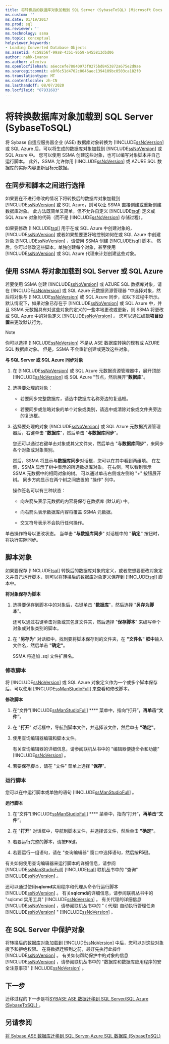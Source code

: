 ```yaml
---
title: 将转换后的数据库对象加载到 SQL Server (SybaseToSQL) |Microsoft Docs
ms.custom: ''
ms.date: 01/19/2017
ms.prod: sql
ms.reviewer: ''
ms.technology: ssma
ms.topic: conceptual
helpviewer_keywords:
- Loading Converted Database Objects
ms.assetid: 4c59256f-99a8-4351-9559-a455813dbd06
author: nahk-ivanov
ms.author: alexiva
ms.openlocfilehash: a6eccefe78840973f0275bd8453872a675e2d9ae
ms.sourcegitcommit: e8f6c51d4702c0046aec1394109bc0503ca182f0
ms.translationtype: MT
ms.contentlocale: zh-CN
ms.lasthandoff: 08/07/2020
ms.locfileid: "87931683"
---
```

# <a name="loading-converted-database-objects-into-sql-server-sybasetosql"></a>将转换数据库对象加载到 SQL Server (SybaseToSQL)
将 Sybase 自适应服务器企业 (ASE) 数据库对象转换为 [!INCLUDE[ssNoVersion](../../includes/ssnoversion-md.md)] 或 SQL Azure 后，可以将生成的数据库对象加载到 [!INCLUDE[ssNoVersion](../../includes/ssnoversion-md.md)] 或 SQL Azure 中。 您可以使用 SSMA 创建这些对象，也可以编写对象脚本并自己运行脚本。 此外，SSMA 允许你用 [!INCLUDE[ssNoVersion](../../includes/ssnoversion-md.md)] 或 AZURE SQL 数据库的实际内容更新目标元数据。  
  
## <a name="choosing-between-synchronization-and-scripts"></a>在同步和脚本之间进行选择  
如果要在不进行修改的情况下将转换后的数据库对象加载到 [!INCLUDE[ssNoVersion](../../includes/ssnoversion-md.md)] 或 SQL Azure，则可以让 SSMA 直接创建或重新创建数据库对象。 此方法既简单又简单，但不允许自定义 [!INCLUDE[tsql](../../includes/tsql-md.md)] 定义或 SQL Azure 对象的代码（而不是 [!INCLUDE[ssNoVersion](../../includes/ssnoversion-md.md)] 存储过程）。  
  
如果要修改 [!INCLUDE[tsql](../../includes/tsql-md.md)] 用于在或 SQL Azure 中创建对象的， [!INCLUDE[ssNoVersion](../../includes/ssnoversion-md.md)] 或者如果想要更好地控制如何在或 SQL Azure 中创建对象 [!INCLUDE[ssNoVersion](../../includes/ssnoversion-md.md)] ，请使用 SSMA 创建 [!INCLUDE[tsql](../../includes/tsql-md.md)] 脚本。 然后，你可以修改这些脚本，单独创建每个对象，甚至使用 [!INCLUDE[ssNoVersion](../../includes/ssnoversion-md.md)] 或 SQL Azure 代理来计划创建这些对象。  
  
## <a name="using-ssma-to-load-objects-into-sql-server-or-sql-azure"></a>使用 SSMA 将对象加载到 SQL Server 或 SQL Azure  
若要使用 SSMA 创建 [!INCLUDE[ssNoVersion](../../includes/ssnoversion-md.md)] 或 AZURE SQL 数据库对象，请在 [!INCLUDE[ssNoVersion](../../includes/ssnoversion-md.md)] 或 SQL Azure 元数据资源管理器 "中选择对象，然后将对象与 [!INCLUDE[ssNoVersion](../../includes/ssnoversion-md.md)] 或 SQL Azure 同步，如以下过程中所示。 默认情况下，如果对象已存在于 [!INCLUDE[ssNoVersion](../../includes/ssnoversion-md.md)] 或 SQL Azure 中，并且 SSMA 元数据具有对这些对象的定义的一些本地更改或更新，则 SSMA 将更改或 SQL Azure 中的对象定义 [!INCLUDE[ssNoVersion](../../includes/ssnoversion-md.md)] 。 您可以通过编辑**项目设置**来更改默认行为。  
  
> [!NOTE]  
> 你可以选择 [!INCLUDE[ssNoVersion](../../includes/ssnoversion-md.md)] 不是从 ASE 数据库转换的现有或 AZURE SQL 数据库对象。 但是，SSMA 不会重新创建或更改这些对象。  
  
**与 SQL Server 或 SQL Azure 同步对象**  
  
1.  在 [!INCLUDE[ssNoVersion](../../includes/ssnoversion-md.md)] 或 SQL Azure 元数据资源管理器中，展开顶部 [!INCLUDE[ssNoVersion](../../includes/ssnoversion-md.md)] 或 SQL Azure "节点，然后展开"**数据库**"。  
  
2.  选择要处理的对象：  
  
    -   若要同步完整数据库，请选中数据库名称旁边的复选框。  
  
    -   若要同步或忽略对象的单个对象或类别，请选中或清除对象或文件夹旁边的复选框。  
  
3.  选择要处理的对象 [!INCLUDE[ssNoVersion](../../includes/ssnoversion-md.md)] 或 SQL Azure 元数据资源管理器后，右键单击 "**数据库**"，然后单击 "**与数据库同步**"。  
  
    您还可以通过右键单击对象或其父文件夹，然后单击 "**与数据库同步**"，来同步各个对象或对象类别。  
  
    然后，SSMA 将显示与**数据库同步**对话框，您可以在其中看到两组项。 在左侧，SSMA 显示了树中表示的所选数据库对象。 在右侧，可以看到表示 SSMA 元数据中的相同对象的树。 可以通过单击右侧或左侧的 "+" 按钮展开树。 同步方向显示在两个树之间放置的 "操作" 列中。  
  
    操作签名可以有三种状态：  
  
    -   向左箭头表示元数据的内容将保存在数据库 (默认的) 中。  
  
    -   向右箭头表示数据库内容将覆盖 SSMA 元数据。  
  
    -   交叉符号表示不会执行任何操作。  
  
单击操作符号以更改状态。 当单击 "**与数据库同步**" 对话框中的 **"确定"** 按钮时，将执行实际同步。  
  
## <a name="scripting-objects"></a>脚本对象  
如果要保存 [!INCLUDE[tsql](../../includes/tsql-md.md)] 转换后的数据库对象的定义，或者您想要更改对象定义并自己运行脚本，则可以将转换后的数据库对象定义保存到 [!INCLUDE[tsql](../../includes/tsql-md.md)] 脚本中。  
  
**将对象保存为脚本**  
  
1.  选择要保存到脚本中的对象后，右键单击 "**数据库**"，然后选择 "**另存为脚本**"。  
  
    还可以通过右键单击对象或其包含文件夹，然后选择 "**保存脚本**" 来编写单个对象或对象类别的脚本。  
  
2.  在 "**另存为**" 对话框中，找到要将脚本保存到的文件夹，在 **"文件名" 框中**输入文件名，然后单击 **"确定"**。  
  
    SSMA 将追加 .sql 文件扩展名。  
  
### <a name="modifying-scripts"></a>修改脚本  
将 [!INCLUDE[ssNoVersion](../../includes/ssnoversion-md.md)] 或 SQL Azure 对象定义作为一个或多个脚本保存后，可以使用 [!INCLUDE[ssManStudioFull](../../includes/ssmanstudiofull-md.md)] 来查看和修改脚本。  
  
**修改脚本**  
  
1.  在“文件”[!INCLUDE[ssManStudioFull](../../includes/ssmanstudiofull-md.md)] **** 菜单中，指向“打开”****，再单击“文件”****。  
  
2.  在 "**打开**" 对话框中，导航到脚本文件，并选择该文件，然后单击 **"确定"**。  
  
3.  使用查询编辑器编辑和脚本文件。  
  
    有关查询编辑器的详细信息，请参阅联机丛书中的 "编辑器便捷命令和功能" [!INCLUDE[ssNoVersion](../../includes/ssnoversion-md.md)] 。  
  
4.  若要保存脚本，请在 "文件" 菜单上选择 "**保存**"。  
  
### <a name="running-scripts"></a>运行脚本  
您可以在中运行脚本或单独的语句 [!INCLUDE[ssManStudioFull](../../includes/ssmanstudiofull-md.md)] 。  
  
**运行脚本**  
  
1.  在“文件”[!INCLUDE[ssManStudioFull](../../includes/ssmanstudiofull-md.md)] **** 菜单中，指向“打开”****，再单击“文件”****。  
  
2.  在 "**打开**" 对话框中，导航到脚本文件，并选择该文件，然后单击 **"确定"**。  
  
3.  若要运行完整的脚本，请按**F5**键。  
  
4.  若要运行一组语句，请在 "查询编辑器" 窗口中选择语句，然后按**F5**键。  
  
有关如何使用查询编辑器来运行脚本的详细信息，请参阅 [!INCLUDE[ssManStudioFull](../../includes/ssmanstudiofull-md.md)] [!INCLUDE[tsql](../../includes/tsql-md.md)] 联机丛书中的 "查询" [!INCLUDE[ssNoVersion](../../includes/ssnoversion-md.md)] 。  
  
还可以通过使用**sqlcmd**实用程序和代理从命令行运行脚本 [!INCLUDE[ssNoVersion](../../includes/ssnoversion-md.md)] 。 有关**sqlcmd**的详细信息，请参阅联机丛书中的 "sqlcmd 实用工具" [!INCLUDE[ssNoVersion](../../includes/ssnoversion-md.md)] 。 有关代理的详细信息 [!INCLUDE[ssNoVersion](../../includes/ssnoversion-md.md)] ，请参阅联机丛书中的 " ( 代理) 自动执行管理任务 [!INCLUDE[ssNoVersion](../../includes/ssnoversion-md.md)] " [!INCLUDE[ssNoVersion](../../includes/ssnoversion-md.md)] 。  
  
## <a name="securing-objects-in-sql-server"></a>在 SQL Server 中保护对象  
将转换后的数据库对象加载到 [!INCLUDE[ssNoVersion](../../includes/ssnoversion-md.md)] 中后，您可以对这些对象授予和拒绝权限。 在将数据迁移到之前，最好先执行此操作 [!INCLUDE[ssNoVersion](../../includes/ssnoversion-md.md)] 。 有关如何帮助保护中的对象的信息 [!INCLUDE[ssNoVersion](../../includes/ssnoversion-md.md)] ，请参阅联机丛书中的 "数据库和数据库应用程序的安全注意事项" [!INCLUDE[ssNoVersion](../../includes/ssnoversion-md.md)] 。  
  
## <a name="next-step"></a>下一步  
迁移过程的下一步是将[SYBASE ASE 数据迁移到 SQL Server/SQL Azure (SybaseToSQL) ](https://msdn.microsoft.com/54a39f5e-9250-4387-a3ae-eae47c799811)。  
  
## <a name="see-also"></a>另请参阅  
[将 Sybase ASE 数据库迁移到 SQL Server-Azure SQL 数据库 &#40;SybaseToSQL&#41;](../../ssma/sybase/migrating-sybase-ase-databases-to-sql-server-azure-sql-db-sybasetosql.md)  
  
